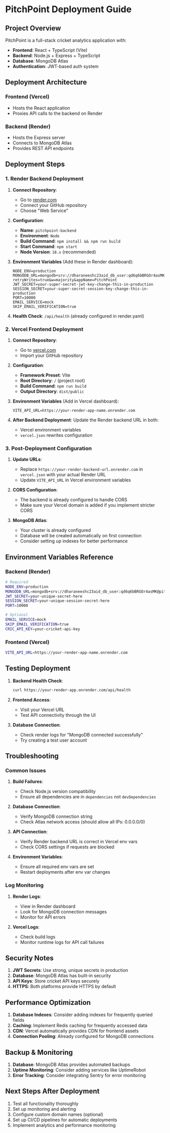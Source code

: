 # PitchPoint Deployment Guide

## Project Overview
PitchPoint is a full-stack cricket analytics application with:
- **Frontend**: React + TypeScript (Vite)
- **Backend**: Node.js + Express + TypeScript
- **Database**: MongoDB Atlas
- **Authentication**: JWT-based auth system

## Deployment Architecture

### Frontend (Vercel)
- Hosts the React application
- Proxies API calls to the backend on Render

### Backend (Render)
- Hosts the Express server
- Connects to MongoDB Atlas
- Provides REST API endpoints

## Deployment Steps

### 1. Render Backend Deployment

1. **Connect Repository**:
   - Go to [render.com](https://render.com)
   - Connect your GitHub repository
   - Choose "Web Service"

2. **Configuration**:
   - **Name**: `pitchpoint-backend`
   - **Environment**: `Node`
   - **Build Command**: `npm install && npm run build`
   - **Start Command**: `npm start`
   - **Node Version**: `18.x` (recommended)

3. **Environment Variables** (Add these in Render dashboard):
   ```
   NODE_ENV=production
   MONGODB_URL=mongodb+srv://dharaneeshc23aid_db_user:qd6q6bBRGOr4asMK@pitchpoint.7zktddx.mongodb.net/?retryWrites=true&w=majority&appName=PitchPoint
   JWT_SECRET=your-super-secret-jwt-key-change-this-in-production
   SESSION_SECRET=your-super-secret-session-key-change-this-in-production
   PORT=10000
   EMAIL_SERVICE=mock
   SKIP_EMAIL_VERIFICATION=true
   ```

4. **Health Check**: `/api/health` (already configured in render.yaml)

### 2. Vercel Frontend Deployment

1. **Connect Repository**:
   - Go to [vercel.com](https://vercel.com)
   - Import your GitHub repository

2. **Configuration**:
   - **Framework Preset**: Vite
   - **Root Directory**: `/` (project root)
   - **Build Command**: `npm run build`
   - **Output Directory**: `dist/public`

3. **Environment Variables** (Add in Vercel dashboard):
   ```
   VITE_API_URL=https://your-render-app-name.onrender.com
   ```

4. **After Backend Deployment**: Update the Render backend URL in both:
   - Vercel environment variables
   - `vercel.json` rewrites configuration

### 3. Post-Deployment Configuration

1. **Update URLs**:
   - Replace `https://your-render-backend-url.onrender.com` in `vercel.json` with your actual Render URL
   - Update `VITE_API_URL` in Vercel environment variables

2. **CORS Configuration**:
   - The backend is already configured to handle CORS
   - Make sure your Vercel domain is added if you implement stricter CORS

3. **MongoDB Atlas**:
   - Your cluster is already configured
   - Database will be created automatically on first connection
   - Consider setting up indexes for better performance

## Environment Variables Reference

### Backend (Render)
```bash
# Required
NODE_ENV=production
MONGODB_URL=mongodb+srv://dharaneeshc23aid_db_user:qd6q6bBRGOr4asMK@pitchpoint.7zktddx.mongodb.net/?retryWrites=true&w=majority&appName=PitchPoint
JWT_SECRET=your-unique-secret-here
SESSION_SECRET=your-unique-session-secret-here
PORT=10000

# Optional
EMAIL_SERVICE=mock
SKIP_EMAIL_VERIFICATION=true
CRIC_API_KEY=your-cricket-api-key
```

### Frontend (Vercel)
```bash
VITE_API_URL=https://your-render-app-name.onrender.com
```

## Testing Deployment

1. **Backend Health Check**:
   ```bash
   curl https://your-render-app.onrender.com/api/health
   ```

2. **Frontend Access**:
   - Visit your Vercel URL
   - Test API connectivity through the UI

3. **Database Connection**:
   - Check render logs for "MongoDB connected successfully"
   - Try creating a test user account

## Troubleshooting

### Common Issues

1. **Build Failures**:
   - Check Node.js version compatibility
   - Ensure all dependencies are in `dependencies` not `devDependencies`

2. **Database Connection**:
   - Verify MongoDB connection string
   - Check Atlas network access (should allow all IPs: 0.0.0.0/0)

3. **API Connection**:
   - Verify Render backend URL is correct in Vercel env vars
   - Check CORS settings if requests are blocked

4. **Environment Variables**:
   - Ensure all required env vars are set
   - Restart deployments after env var changes

### Log Monitoring

1. **Render Logs**:
   - View in Render dashboard
   - Look for MongoDB connection messages
   - Monitor for API errors

2. **Vercel Logs**:
   - Check build logs
   - Monitor runtime logs for API call failures

## Security Notes

1. **JWT Secrets**: Use strong, unique secrets in production
2. **Database**: MongoDB Atlas has built-in security
3. **API Keys**: Store cricket API keys securely
4. **HTTPS**: Both platforms provide HTTPS by default

## Performance Optimization

1. **Database Indexes**: Consider adding indexes for frequently queried fields
2. **Caching**: Implement Redis caching for frequently accessed data
3. **CDN**: Vercel automatically provides CDN for frontend assets
4. **Connection Pooling**: Already configured for MongoDB connections

## Backup & Monitoring

1. **Database**: MongoDB Atlas provides automated backups
2. **Uptime Monitoring**: Consider adding services like UptimeRobot
3. **Error Tracking**: Consider integrating Sentry for error monitoring

## Next Steps After Deployment

1. Test all functionality thoroughly
2. Set up monitoring and alerting
3. Configure custom domain names (optional)
4. Set up CI/CD pipelines for automatic deployments
5. Implement analytics and performance monitoring